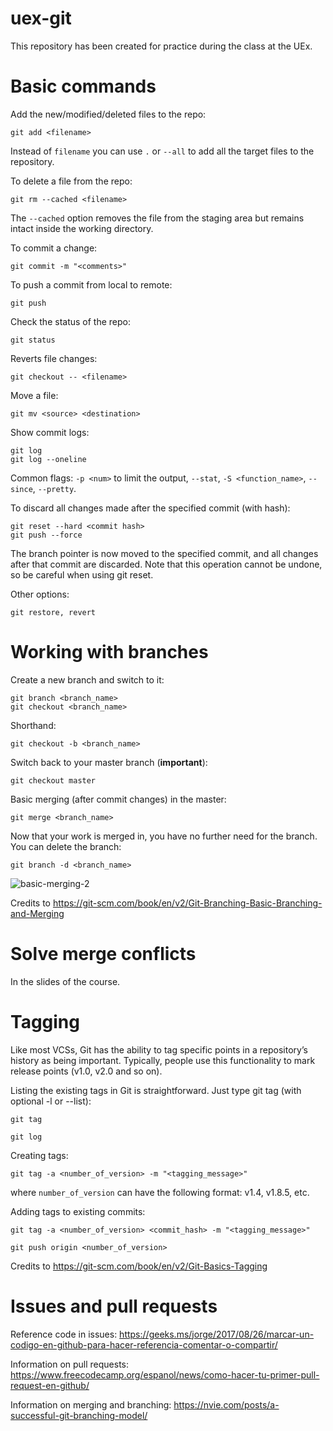 # uex-git
This repository has been created for practice during the class at the UEx.

# Basic commands

Add the new/modified/deleted files to the repo:
```
git add <filename>
```
Instead of `filename` you can use `.` or `--all` to add all the target files to the repository.

To delete a file from the repo:
```
git rm --cached <filename>
```
The `--cached` option removes the file from the staging area but remains intact inside the working directory.

To commit a change:
```
git commit -m "<comments>"
```

To push a commit from local to remote:
```
git push
```

Check the status of the repo:
```
git status
```

Reverts file changes:
```
git checkout -- <filename>
```

Move a file:
```
git mv <source> <destination>
```

Show commit logs:
```
git log
git log --oneline
```
Common flags: `-p <num>` to limit the output, `--stat`, `-S <function_name>`, `--since`, `--pretty`.

To discard all changes made after the specified commit (with hash):
```
git reset --hard <commit hash>
git push --force
```
The branch pointer is now moved to the specified commit, and all changes after that commit are discarded. Note that this operation cannot be undone, so be careful when using git reset.

Other options:
```
git restore, revert
```

# Working with branches

Create a new branch and switch to it:
```
git branch <branch_name>
git checkout <branch_name>
```

Shorthand:
```
git checkout -b <branch_name>
```

Switch back to your master branch (**important**):
```
git checkout master
```

Basic merging (after commit changes) in the master:
```
git merge <branch_name>
```

Now that your work is merged in, you have no further need for the branch. You can delete the branch:
```
git branch -d <branch_name>
```

![basic-merging-2](https://user-images.githubusercontent.com/15891153/220135270-3fcb5c07-af16-4851-96fa-4b9fb8eadd33.png)

Credits to https://git-scm.com/book/en/v2/Git-Branching-Basic-Branching-and-Merging

# Solve merge conflicts

In the slides of the course.

# Tagging

Like most VCSs, Git has the ability to tag specific points in a repository’s history as being important. Typically, people use this functionality to mark release points (v1.0, v2.0 and so on).

Listing the existing tags in Git is straightforward. Just type git tag (with optional -l or --list):
```
git tag
```
```
git log
```

Creating tags:
```
git tag -a <number_of_version> -m "<tagging_message>"
```
where `number_of_version` can have the following format: v1.4, v1.8.5, etc.

Adding tags to existing commits:
```
git tag -a <number_of_version> <commit_hash> -m "<tagging_message>"
```
```
git push origin <number_of_version>
```

Credits to https://git-scm.com/book/en/v2/Git-Basics-Tagging

# Issues and pull requests

Reference code in issues:
https://geeks.ms/jorge/2017/08/26/marcar-un-codigo-en-github-para-hacer-referencia-comentar-o-compartir/

Information on pull requests:
https://www.freecodecamp.org/espanol/news/como-hacer-tu-primer-pull-request-en-github/

Information on merging and branching:
https://nvie.com/posts/a-successful-git-branching-model/
